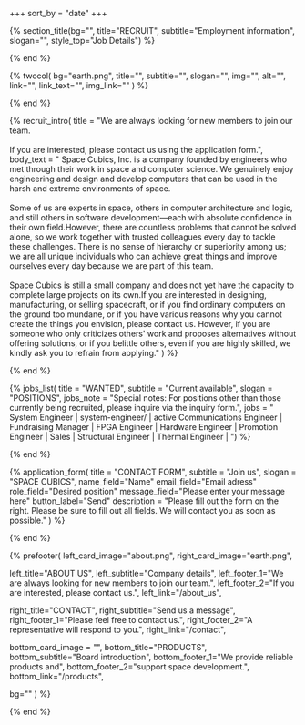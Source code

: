 +++
sort_by = "date"
+++

{% section_title(bg="", title="RECRUIT", subtitle="Employment information", slogan="", style_top="Job Details") %}
<!--display element -->
{% end %}

{% twocol(
  bg="earth.png",
  title="",
  subtitle="",
  slogan="",
  img="",
  alt="",
  link="",
  link_text="",
  img_link=""
) %}
<!-- no text -->
{% end %}

{% recruit_intro(
  title = "We are always looking for new members to join our team. <br><br> If you are interested, please contact us using the application form.",
  body_text = "
 Space Cubics, Inc. is a company founded by engineers who met through their work in space and computer science. We genuinely enjoy engineering and design and develop computers that can be used in the harsh and extreme environments of space.
<br><br>
 Some of us are experts in space, others in computer architecture and logic, and still others in software development—each with absolute confidence in their own field.However, there are countless problems that cannot be solved alone, so we work together with trusted colleagues every day to tackle these challenges. There is no sense of hierarchy or superiority among us; we are all unique individuals who can achieve great things and improve ourselves every day because we are part of this team.
 <br><br>
Space Cubics is still a small company and does not yet have the capacity to complete large projects on its own.If you are interested in designing, manufacturing, or selling spacecraft, or if you find ordinary computers on the ground too mundane, or if you have various reasons why you cannot create the things you envision, please contact us. However, if you are someone who only criticizes others' work and proposes alternatives without offering solutions, or if you belittle others, even if you are highly skilled, we kindly ask you to refrain from applying."
) %}
<!-- no text -->
{% end %}

{% jobs_list(
  title = "WANTED",
  subtitle = "Current available",
  slogan = "POSITIONS",
  jobs_note = "Special notes: For positions other than those currently being recruited, please inquire via the inquiry form.",
  jobs = "
System Engineer | system-engineer/ | active
Communications Engineer |
Fundraising Manager |
FPGA Engineer |
Hardware Engineer |
Promotion Engineer |
Sales |
Structural Engineer |
Thermal Engineer |
") %}
<!-- no text -->
{% end %}



{% application_form(
  title = "CONTACT FORM",
  subtitle = "Join us",
  slogan = "SPACE CUBICS",
  name_field="Name"
  email_field="Email adress"
  role_field="Desired position"
  message_field="Please enter your message here"
  button_label="Send"
  description = "Please fill out the form on the right. Please be sure to fill out all fields. We will contact you as soon as possible."
) %}
<!-- no text -->
{% end %}

{% prefooter(
  left_card_image="about.png", 
  right_card_image="earth.png",

  left_title="ABOUT US",
  left_subtitle="Company details",
  left_footer_1="We are always looking for new members to join our team.",
  left_footer_2="If you are interested, please contact us.",
  left_link="/about_us",

  right_title="CONTACT",
  right_subtitle="Send us a message",
  right_footer_1="Please feel free to contact us.",
  right_footer_2="A representative will respond to you.",
  right_link="/contact",

  bottom_card_image = "<!--display element -->",
  bottom_title="PRODUCTS",
  bottom_subtitle="Board introduction",
  bottom_footer_1="We provide reliable products and",
  bottom_footer_2="support space development.",
  bottom_link="/products",

  bg=""
) %}
<!--display element -->
{% end %}
